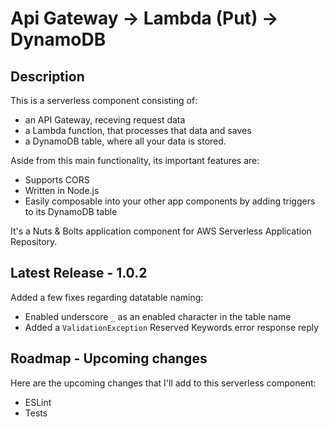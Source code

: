 
# Api Gateway -> Lambda (Put) -> DynamoDB

## Description

This is a serverless component consisting of:

- an API Gateway, receving request data
- a Lambda function, that processes that data and saves
- a DynamoDB table, where all your data is stored.

Aside from this main functionality, its important features are:

- Supports CORS
- Written in Node.js
- Easily composable into your other app components by adding triggers to its DynamoDB table

It's a Nuts & Bolts application component for AWS Serverless Application Repository.

## Latest Release - 1.0.2

Added a few fixes regarding datatable naming:

- Enabled underscore `_` as an enabled character in the table name
- Added a `ValidationException` Reserved Keywords error response reply

## Roadmap - Upcoming changes

Here are the upcoming changes that I'll add to this serverless component:

- ESLint
- Tests
